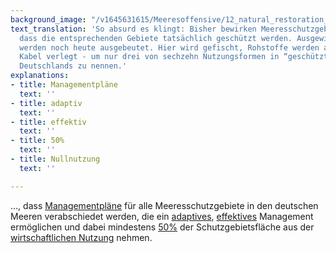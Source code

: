 ```yaml
---
background_image: "/v1645631615/Meeresoffensive/12_natural_restoration_jordan-mcqueen-unsplash_ecgdjf.jpg"
text_translation: 'So absurd es klingt: Bisher bewirken Meeresschutzgebiete nicht,
  dass die entsprechenden Gebiete tatsächlich geschützt werden. Ausgewiesene “Schutzgebiete”
  werden noch heute ausgebeutet. Hier wird gefischt, Rohstoffe werden abgebaut und
  Kabel verlegt - um nur drei von sechzehn Nutzungsformen in “geschützten” Gebieten
  Deutschlands zu nennen.'
explanations:
- title: Managementpläne
  text: ''
- title: adaptiv
  text: ''
- title: effektiv
  text: ''
- title: 50%
  text: ''
- title: Nullnutzung
  text: ''

---
```

…, dass [Managementpläne]( "Managmentpläne") für alle Meeresschutzgebiete in den deutschen Meeren verabschiedet werden, die ein [adaptives]( "adaptiv"), [effektives]( "effektiv") Management ermöglichen und dabei mindestens [50%]( "50%") der Schutzgebietsfläche aus der [wirtschaftlichen Nutzung]( "Nullnutzung") nehmen.